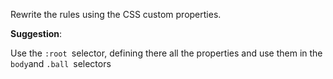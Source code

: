 Rewrite the rules using the CSS custom properties.

**Suggestion**:

Use the `:root `selector, defining there all the properties and use them in the `body`and `.ball `selectors
